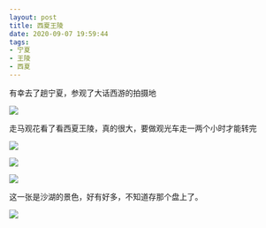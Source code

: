 ```yaml
---
layout: post
title: 西夏王陵
date: 2020-09-07 19:59:44
tags:
- 宁夏
- 王陵
- 西夏
---
```


有幸去了趟宁夏，参观了大话西游的拍摄地

![](https://pic.downk.cc/item/5f56292f160a154a67622b43.jpg)

<!---more--->

走马观花看了看西夏王陵，真的很大，要做观光车走一两个小时才能转完

![](https://pic.downk.cc/item/5f56292f160a154a67622b4b.jpg)

![](https://pic.downk.cc/item/5f56292f160a154a67622b52.jpg)

![](https://pic.downk.cc/item/5f56292f160a154a67622b48.jpg)


这一张是沙湖的景色，好有好多，不知道存那个盘上了。

![](https://pic.downk.cc/item/5f56292f160a154a67622b34.jpg)








